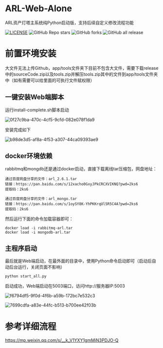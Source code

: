 # ARL-Web-Alone
ARL资产灯塔主系统纯Python启动版，支持后续自定义修改流程功能

<a href="https://github.com/youki992/ARL-Web-Alone"><img alt="LICENSE" src="https://img.shields.io/badge/LICENSE-GPL-important"></a>
![GitHub Repo stars](https://img.shields.io/github/stars/youki992/ARL-Web-Alone?color=success)
![GitHub forks](https://img.shields.io/github/forks/youki992/ARL-Web-Alone)
![GitHub all release](https://img.shields.io/github/downloads/youki992/ARL-Web-Alone/total?color=blueviolet)  

# 前置环境安装
大文件无法上传Github，app/tools文件夹下目前不包含大文件，需要下载release中的sourceCode.zip以及tools.zip并解压tools.zip其中的文件到app/tools文件夹中（如有需要可以给里面的可执行文件赋权限）
## 一键安装Web端脚本
运行install-complete.sh脚本启动

![0f27c9ba-470c-4cf5-9cfd-082e078f1da9](http://image.aibochinese.com/i/2025/10/30/m7mx69.png)

安装完成如下

![b98de3d5-af8a-4f53-a307-44ca09393ae9](http://image.aibochinese.com/i/2025/10/30/m7vmhb.png)

## docker环境依赖
rabbitmq和mongdb还是通过docker启动，直接下载离线tar压缩包，网盘地址：
```
通过百度网盘分享的文件：arl_2.6.1.tar
链接：https://pan.baidu.com/s/12xacho0GxyJPkCRCXVIKNQ?pwd=2ks6 
提取码：2ks6

通过百度网盘分享的文件：arl_mongo.tar
链接：https://pan.baidu.com/s/1oySY8K-YhPKKrqUl5R5C4A?pwd=2ks6 
提取码：2ks6
```

然后运行下面的命令加载容器即可：
```
docker load -i rabbitmq-arl.tar
docker load -i mongodb-arl.tar
```

## 主程序启动
最后就是Web端启动，在最外面的目录中，使用Python命令启动即可（启动后自动后台运行，关闭页面不影响）

```
python start_all.py
```
启动成功，Web端启动在5003端口，访问http://服务器IP:5003

![f6794df5-9f0d-4f6b-a59b-172bc7e532c3](http://image.aibochinese.com/i/2025/10/30/m9jcac.png)

![7699cdfa-a83e-44fc-b513-b700ee42f03b](http://image.aibochinese.com/i/2025/10/30/m9j59m.png)

# 参考详细流程

https://mp.weixin.qq.com/s/__k_V1YXY1gmMiN3PDJO-Q
